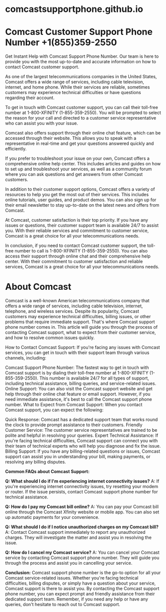 # comcastsupportphone.github.io

# Comcast Customer Support Phone Number +1(855)359-2550 

Get Instant Help with Comcast Support Phone Number. 
Our team is here to provide you with the most up-to-date and accurate information on how to contact Comcast customer support.

As one of the largest telecommunications companies in the United States, Comcast offers a wide range of services, including cable television, internet, and home phone. While their services are reliable, sometimes customers may experience technical difficulties or have questions regarding their account.

To get in touch with Comcast customer support, you can call their toll-free number at 1-800-XFINITY (1-855-359-2550). You will be prompted to select the reason for your call and directed to a customer service representative who can assist you with your issue.

Comcast also offers support through their online chat feature, which can be accessed through their website. This allows you to speak with a representative in real-time and get your questions answered quickly and efficiently.

If you prefer to troubleshoot your issue on your own, Comcast offers a comprehensive online help center. This includes articles and guides on how to set up and troubleshoot your services, as well as a community forum where you can ask questions and get answers from other Comcast customers.

In addition to their customer support options, Comcast offers a variety of resources to help you get the most out of their services. This includes online tutorials, user guides, and product demos. You can also sign up for their email newsletter to stay up-to-date on the latest news and offers from Comcast.

At Comcast, customer satisfaction is their top priority. If you have any issues or questions, their customer support team is available 24/7 to assist you. With their reliable services and commitment to customer service, Comcast is a great choice for all your telecommunications needs.

In conclusion, if you need to contact Comcast customer support, the toll-free number to call is 1-800-XFINITY (1-855-359-2550). You can also access their support through online chat and their comprehensive help center. With their commitment to customer satisfaction and reliable services, Comcast is a great choice for all your telecommunications needs.

# About Comcast

Comcast is a well-known American telecommunications company that offers a wide range of services, including cable television, internet, telephone, and wireless services. Despite its popularity, Comcast customers may experience technical difficulties, billing issues, or other problems that require immediate support. That's where Comcast support phone number comes in. This article will guide you through the process of contacting Comcast support, what to expect from their customer service, and how to resolve common issues quickly.

How to Contact Comcast Support:
If you're facing any issues with Comcast services, you can get in touch with their support team through various channels, including:

Comcast Support Phone Number: The fastest way to get in touch with Comcast support is by dialing their toll-free number at 1-800-XFINITY (1-855-359-2550). This number is available 24/7 for all types of support, including technical assistance, billing queries, and service-related issues.
Online Support: You can also visit the Comcast support website and get help through their online chat feature or email support. However, if you need immediate assistance, it's best to call the Comcast support phone number.
What to Expect from Comcast Support:
When you contact Comcast support, you can expect the following:

Quick Response: Comcast has a dedicated support team that works round the clock to provide prompt assistance to their customers.
Friendly Customer Service: The customer service representatives are trained to be polite and helpful in resolving your queries.
Expert Technical Assistance: If you're facing technical difficulties, Comcast support can connect you with their team of technical experts who will help you diagnose and fix the issue.
Billing Support: If you have any billing-related questions or issues, Comcast support can assist you in understanding your bill, making payments, or resolving any billing disputes.

**Common FAQs about Comcast Support:**

**Q: What should I do if I'm experiencing internet connectivity issues?**
A: If you're experiencing internet connectivity issues, try resetting your modem or router. If the issue persists, contact Comcast support phone number for technical assistance.

**Q: How do I pay my Comcast bill online?**
A: You can pay your Comcast bill online through the Comcast Xfinity website or mobile app. You can also set up automatic payments for your convenience.

**Q: What should I do if I notice unauthorized charges on my Comcast bill?**
A: Contact Comcast support immediately to report any unauthorized charges. They will investigate the matter and assist you in resolving the issue.

**Q: How do I cancel my Comcast service?**
A: You can cancel your Comcast service by contacting Comcast support phone number. They will guide you through the process and assist you in cancelling your service.

**Conclusion:**
Comcast support phone number is the go-to option for all your Comcast service-related issues. Whether you're facing technical difficulties, billing disputes, or simply have a question about your service, Comcast support is there to assist you. By contacting the Comcast support phone number, you can expect prompt and friendly assistance from their dedicated support team. Remember, if you need any help or have any queries, don't hesitate to reach out to Comcast support.
